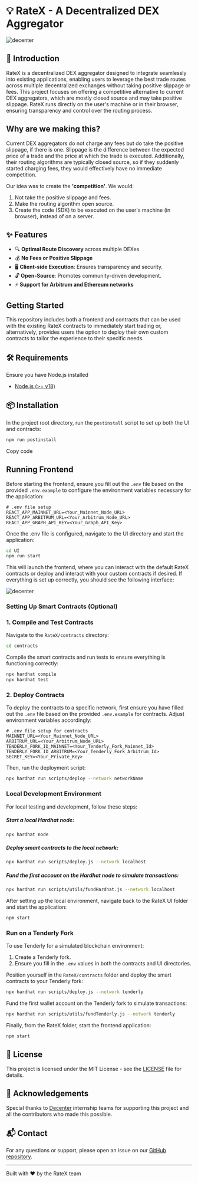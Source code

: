 # 💡 RateX - A Decentralized DEX Aggregator

<div style='flex: 0.2; align="center"'>
<img src="./images/decenter_logo.png"
        alt="decenter"
        style="max-width: 100%;" />
</div>

## 🌟 Introduction

RateX is a decentralized DEX aggregator designed to integrate seamlessly into existing applications, enabling users to leverage the best trade routes across multiple decentralized exchanges without taking positive slippage or fees. This project focuses on offering a competitive alternative to current DEX aggregators, which are mostly closed source and may take positive slippage. RateX runs directly on the user's machine or in their browser, ensuring transparency and control over the routing process.

## Why are we making this?

Current DEX aggregators do not charge any fees but do take the positive slippage, if there is one. Slippage is the difference between the expected price of a trade and the price at which the trade is executed. Additionally, their routing algorithms are typically closed source, so if they suddenly started charging fees, they would effectively have no immediate competition.

Our idea was to create the **'competition'**. We would:

1. Not take the positive slippage and fees.
2. Make the routing algorithm open source.
3. Create the code (SDK) to be executed on the user's machine (in browser), instead of on a server.

## ✨ Features

- 🔍 **Optimal Route Discovery** across multiple DEXes
- 💰 **No Fees or Positive Slippage**
- 🖥️ **Client-side Execution**: Ensures transparency and security.
- 🔓 **Open-Source**: Promotes community-driven development.
- ⚡ **Support for Arbitrum and Ethereum networks**

## Getting Started

This repository includes both a frontend and contracts that can be used with the existing RateX contracts to immediately start trading or, alternatively, provides users the option to deploy their own custom contracts to tailor the experience to their specific needs. 

## 🛠️ Requirements

Ensure you have Node.js installed

- [Node.js (>= v18)](https://nodejs.org/en/download/)

## 📦 Installation

In the project root directory, run the `postinstall` script to set up both the UI and contracts:

```bash
npm run postinstall
```

Copy code

## Running Frontend

Before starting the frontend, ensure you fill out the `.env` file based on the provided `.env.example` to configure the environment variables necessary for the application:

```plaintext
# .env file setup
REACT_APP_MAINNET_URL=<Your_Mainnet_Node_URL>
REACT_APP_ARBITRUM_URL=<Your_Arbitrum_Node_URL>
REACT_APP_GRAPH_API_KEY=<Your_Graph_API_Key>
```

Once the .env file is configured, navigate to the UI directory and start the application:

```bash
cd UI
npm run start
```

This will launch the frontend, where you can interact with the default RateX contracts or deploy and interact with your custom contracts if desired. If everything is set up correctly, you should see the following interface:

<div style='flex: 0.2; align="center"'>
<img src="./images/ui.png"
        alt="decenter"
        style="max-width: 100%;" />
</div>

### Setting Up Smart Contracts (Optional)

### 1. Compile and Test Contracts

Navigate to the `RateX/contracts` directory:

```bash
cd contracts
```

Compile the smart contracts and run tests to ensure everything is functioning correctly:

```bash
npx hardhat compile
npx hardhat test
```

### 2. Deploy Contracts

To deploy the contracts to a specific network, first ensure you have filled out the `.env` file based on the provided `.env.example` for contracts. Adjust environment variables accordingly:

```plaintext
# .env file setup for contracts
MAINNET_URL=<Your_Mainnet_Node_URL>
ARBITRUM_URL=<Your_Arbitrum_Node_URL>
TENDERLY_FORK_ID_MAINNET=<Your_Tenderly_Fork_Mainnet_Id>
TENDERLY_FORK_ID_ARBITRUM=<Your_Tenderly_Fork_Arbitrum_Id>
SECRET_KEY=<Your_Private_Key>
```

Then, run the deployment script:

```bash
npx hardhat run scripts/deploy --network networkName
```

### Local Development Environment

For local testing and development, follow these steps:

##### Start a local Hardhat node:

```bash
npx hardhat node
```

##### Deploy smart contracts to the local network:

```bash
npx hardhat run scripts/deploy.js --network localhost
```

##### Fund the first account on the Hardhat node to simulate transactions:

```bash
npx hardhat run scripts/utils/fundHardhat.js --network localhost
```

After setting up the local environment, navigate back to the RateX UI folder and start the application:

```bash
npm start
```

### Run on a Tenderly Fork

To use Tenderly for a simulated blockchain environment:

1. Create a Tenderly fork.
2. Ensure you fill in the `.env` values in both the contracts and UI directories.

Position yourself in the `RateX/contracts` folder and deploy the smart contracts to your Tenderly fork:

```bash
npx hardhat run scripts/deploy.js --network tenderly
```

Fund the first wallet account on the Tenderly fork to simulate transactions:

```bash
npx hardhat run scripts/utils/fundTenderly.js --network tenderly
```

Finally, from the RateX folder, start the frontend application:

```bash
npm start
```

## 📄 License

This project is licensed under the MIT License - see the [LICENSE](LICENSE) file for details.

## 🙏 Acknowledgements

Special thanks to [Decenter](https://www.decenter.com/) internship teams for supporting this project and all the contributors who made this possible.

## 📬 Contact

For any questions or support, please open an issue on our [GitHub repository](https://github.com/your-repo-link).

---

Built with ❤️ by the RateX team
